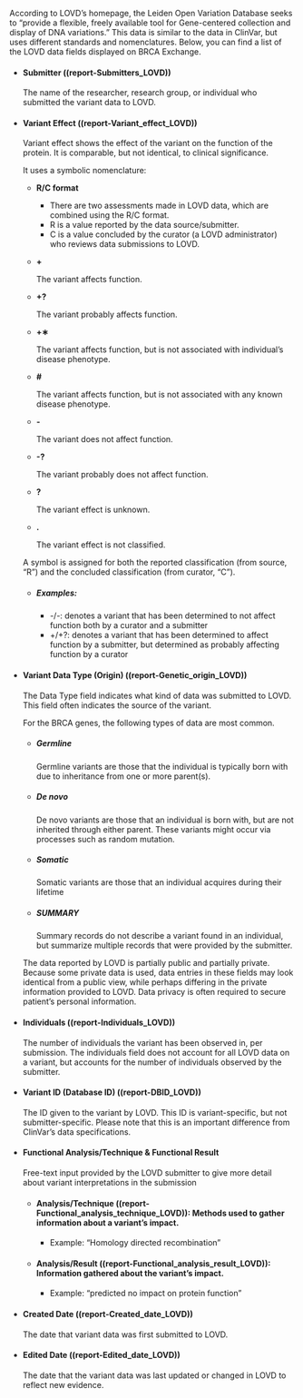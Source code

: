According to LOVD’s homepage, the Leiden Open Variation Database seeks to “provide a flexible, freely available tool for Gene-centered collection and display of DNA variations.” This data is similar to the data in ClinVar, but uses different standards and nomenclatures. Below, you can find a list of the LOVD data fields displayed on BRCA Exchange.

* #### Submitter ((report-Submitters_LOVD))
	The name of the researcher, research group, or individual who submitted the variant data to LOVD.

* #### Variant Effect ((report-Variant_effect_LOVD))
	Variant effect shows the effect of the variant on the function of the protein. It is comparable, but not identical, to clinical significance.

	It uses a symbolic nomenclature:
	* **R/C format**
		* There are two assessments made in LOVD data, which are combined using the R/C format.
		* R is a value reported by the data source/submitter.
		* C is a value concluded by the curator (a LOVD administrator) who reviews data submissions to LOVD.
	* **\+**

	    The variant affects function.
	* **\+?**

	    The variant probably affects function.
	* **\+∗**

	    The variant affects function, but is not associated with individual’s disease phenotype.
	* **\#**

	    The variant affects function, but is not associated with any known disease phenotype.
	* **\-**

	    The variant does not affect function.
	* **\-?**

	    The variant probably does not affect function.
	* **?**

	    The variant effect is unknown.
	* **\.**

	    The variant effect is not classified.

    A symbol is assigned for both the reported classification (from source, “R”) and the concluded classification (from curator, “C”).

    * ##### Examples:
        * \-/\-: denotes a variant that has been determined to not affect function both by a curator and a submitter
        * \+/\+?: denotes a variant that has been determined to affect function by a submitter, but determined as probably affecting function by a curator

* #### Variant Data Type (Origin) ((report-Genetic_origin_LOVD))
	The Data Type field indicates what kind of data was submitted to LOVD.  This field often indicates the source of the variant.

	For the BRCA genes, the following types of data are most common.

	* ##### Germline
		Germline variants are those that the individual is typically born with due to inheritance from one or more parent(s).
	* ##### De novo
		De novo variants are those that an individual is born with, but are not inherited through either parent. These variants might occur via processes such as random mutation.
	* ##### Somatic
		Somatic variants are those that an individual acquires during their lifetime
	* ##### SUMMARY
		Summary records do not describe a variant found in an individual, but summarize multiple records that were provided by the submitter.

	The data reported by LOVD is partially  public and partially private. Because some private data is used, data entries in these fields may look identical from a public view, while perhaps differing in the private information provided to LOVD. Data privacy is often required to secure patient’s personal information.

* #### Individuals ((report-Individuals_LOVD))
	The number of individuals the variant has been observed in, per submission. The individuals field does not account for all LOVD data on a variant, but accounts for the number of individuals observed by the submitter.

* #### Variant ID (Database ID) ((report-DBID_LOVD))
	The ID given to the variant by LOVD. This ID is variant-specific, but not submitter-specific. Please note that this is an important difference from ClinVar’s data specifications.

* #### Functional Analysis/Technique  & Functional Result
	Free-text input provided by the LOVD submitter to give more detail about variant interpretations in the submission

	* #### Analysis/Technique ((report-Functional_analysis_technique_LOVD)): Methods used to gather information about a variant’s impact.
		* Example: “Homology directed recombination”

	* #### Analysis/Result ((report-Functional_analysis_result_LOVD)): Information gathered about the variant’s impact.
		* Example: “predicted no impact on protein function”

* #### Created Date ((report-Created_date_LOVD))
	The date that variant data was first submitted to LOVD.

* #### Edited Date ((report-Edited_date_LOVD))
	The date that the variant data was last updated or changed in LOVD to reflect new evidence.
